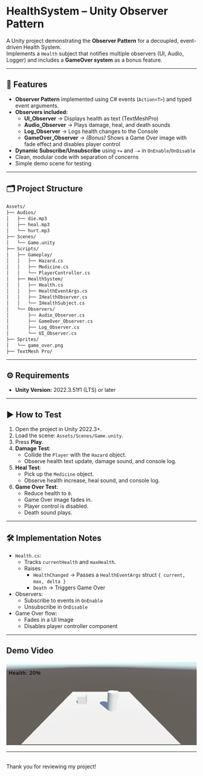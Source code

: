 # HealthSystem – Unity Observer Pattern

A Unity project demonstrating the **Observer Pattern** for a decoupled, event-driven Health System.  
Implements a `Health` subject that notifies multiple observers (UI, Audio, Logger) and includes a **GameOver system** as a bonus feature.

---

## 🎯 Features

- **Observer Pattern** implemented using C# events (`Action<T>`) and typed event arguments.
- **Observers included:**
  - **UI_Observer** → Displays health as text (TextMeshPro)
  - **Audio_Observer** → Plays damage, heal, and death sounds
  - **Log_Observer** → Logs health changes to the Console
  - **GameOver_Observer** → *(Bonus)* Shows a Game Over image with fade effect and disables player control
- **Dynamic Subscribe/Unsubscribe** using `+=` and `-=` in `OnEnable`/`OnDisable`
- Clean, modular code with separation of concerns
- Simple demo scene for testing

---

## 🗂 Project Structure

```
Assets/
├── Audios/
│   ├── die.mp3
│   ├── heal.mp3
│   └── hurt.mp3
├── Scenes/
│   └── Game.unity
├── Scripts/
│   ├── Gameplay/
│   │   ├── Hazard.cs
│   │   ├── Medicine.cs
│   │   └── PlayerController.cs
│   ├── HealthSystem/
│   │   ├── Health.cs
│   │   ├── HealthEventArgs.cs
│   │   ├── IHealthObserver.cs
│   │   └── IHealthSubject.cs
│   └── Observers/
│       ├── Audio_Observer.cs
│       ├── GameOver_Observer.cs
│       ├── Log_Observer.cs
│    	└── UI_Observer.cs
├── Sprites/
│   └── game_over.png
├── TextMesh Pro/
```

---

## ⚙ Requirements

- **Unity Version:** 2022.3.51f1 (LTS) or later  

---

## ▶ How to Test

1. Open the project in Unity 2022.3+.
2. Load the scene: `Assets/Scenes/Game.unity`.
3. Press **Play**.
4. **Damage Test**:
   - Collide the `Player` with the `Hazard` object.
   - Observe health text update, damage sound, and console log.
5. **Heal Test**:
   - Pick up the `Medicine` object.
   - Observe health increase, heal sound, and console log.
6. **Game Over Test**:
   - Reduce health to `0`.
   - Game Over image fades in.
   - Player control is disabled.
   - Death sound plays.

---

## 🛠 Implementation Notes

- `Health.cs`:
  - Tracks `currentHealth` and `maxHealth`.
  - Raises:
    - `HealthChanged` → Passes a `HealthEventArgs` struct `{ current, max, delta }`
    - `Death` → Triggers Game Over
- Observers:
  - Subscribe to events in `OnEnable`
  - Unsubscribe in `OnDisable`
- Game Over flow:
  - Fades in a UI Image
  - Disables player controller component

---

## Demo Video
![Game demo](Demo_Media/Game_Demo.gif)

---

##
Thank you for reviewing my project!